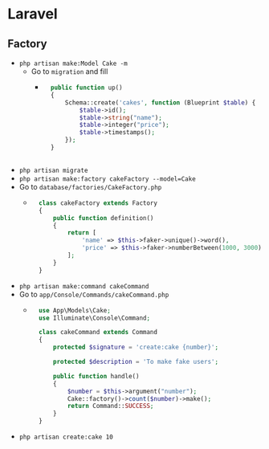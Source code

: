 # Laravel
## Factory
- `php artisan make:Model Cake -m`
    - Go to `migration` and fill
        - ~~~php
            public function up()
            {
                Schema::create('cakes', function (Blueprint $table) {
                    $table->id();
                    $table->string("name");
                    $table->integer("price");
                    $table->timestamps();
                });
            }
        ~~~
- `php artisan migrate`
- `php artisan make:factory cakeFactory --model=Cake`
- Go to `database/factories/CakeFactory.php`
    - ~~~php
        class cakeFactory extends Factory
        {
            public function definition()
            {
                return [
                    'name' => $this->faker->unique()->word(),
                    'price' => $this->faker->numberBetween(1000, 3000)
                ];
            }
        }
      ~~~
- `php artisan make:command cakeCommand`
- Go to `app/Console/Commands/cakeCommand.php`
    - ~~~php
        use App\Models\Cake;
        use Illuminate\Console\Command;

        class cakeCommand extends Command
        {
            protected $signature = 'create:cake {number}';

            protected $description = 'To make fake users';

            public function handle()
            {
                $number = $this->argument("number");
                Cake::factory()->count($number)->make();
                return Command::SUCCESS;
            }
        }
      ~~~
- `php artisan create:cake 10`